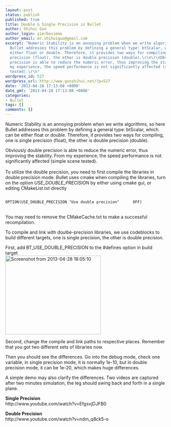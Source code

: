 ```yaml
---
layout: post
status: publish
published: true
title: Double & Single Precision in Bullet
author: Shihui Guo
author_login: yierbosimao
author_email: mr.shihuiguo@gmail.com
excerpt: "Numeric Stability is an annoying problem when we write algorithms, so here
  Bullet addresses this problem by defining a general type: btScalar, which can be
  either float or double. Therefore, it provides two ways for compiling, one is single
  precision (float), the other is double precision (double).\r\n\r\nObviously double
  precision is able to reduce the numeric error, thus improving the stability. From
  my experience, the speed performance is not significantly affected (simple scene
  tested).\r\n"
wordpress_id: 527
wordpress_url: http://www.guoshihui.net/?p=527
date: '2013-04-28 17:13:08 +0800'
date_gmt: '2013-04-28 17:13:08 +0800'
categories:
- Bullet
tags: []
comments: []
---
```

<p>Numeric Stability is an annoying problem when we write algorithms, so here Bullet addresses this problem by defining a general type: btScalar, which can be either float or double. Therefore, it provides two ways for compiling, one is single precision (float), the other is double precision (double).</p>
<p>Obviously double precision is able to reduce the numeric error, thus improving the stability. From my experience, the speed performance is not significantly affected (simple scene tested).<br />
<a id="more"></a><a id="more-527"></a><br />
To utilize the double precision, you need to first compile the libraries in double precision mode. Bullet uses cmake when compiling the libraries, turn on the option <em>USE_DOUBLE_PRECISION</em> by either using cmake gui, or editing CMakeList.txt directly<br />
<code><br />
OPTION(USE_DOUBLE_PRECISION "Use double precision"      OFF)<br />
</code><br />
You may need to remove the CMakeCache.txt to make a successful recompilation.</p>
<p>To compile and link with doulbe-precision libraries, we use codeblocks to build different targets, one is single precision, the other is double precision. </p>
<p>First, add BT_USE_DOUBLE_PRECISION to the #defines option in build target<br />
<a href="http://www.guoshihui.net/wp-content/uploads/2013/04/Screenshot-from-2013-04-28-180510.png"><img src="http://www.guoshihui.net/wp-content/uploads/2013/04/Screenshot-from-2013-04-28-180510-300x247.png" alt="Screenshot from 2013-04-28 18:05:10" width="300" height="247" class="alignnone size-medium wp-image-531" /></a></p>
<p>Second, change the compile and link paths to respective places. Remember that you got two different sets of libraries now.</p>
<p>Then you should see the differences. Go into the debug mode, check one variable, in single precision mode, it is normally 1e-10, but in double precision mode, it can be 1e-20, which makes huge differences.</p>
<p>A simple demo may also clarify the differences. Two videos are captured after two minutes simulation, the leg should swing back and forth in a single plane.</p>
<p><strong>Single Precision</strong><br />
http://www.youtube.com/watch?v=EfgsvjDJFB0</p>
<p><strong>Double Precision</strong><br />
http://www.youtube.com/watch?v=ndm_q8ck5-o</p>
